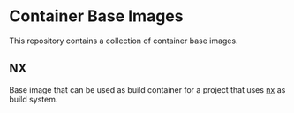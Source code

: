 # Container Base Images

This repository contains a collection of container base images.

## NX

Base image that can be used as build container for a project that uses [nx](https://nx.dev/) as build system.
